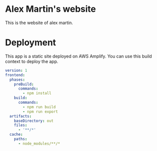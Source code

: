 # Alex Martin's website
This is the website of alex martin.

# Deployment
This app is a static site deployed on AWS Amplify. You can use this build context to deploy the app.

``` yaml
version: 1
frontend:
  phases:
    preBuild:
      commands:
        - npm install
    build:
      commands:
        - npm run build
        - npm run export
  artifacts:
    baseDirectory: out
    files:
      - '**/*'
  cache:
    paths:
      - node_modules/**/*

```

